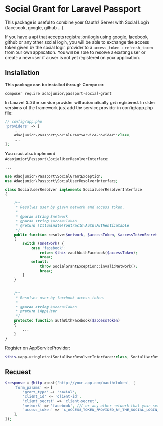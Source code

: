 # Social Grant for Laravel Passport

This package is useful to combine your Oauth2 Server with Social Login (facebook, google, github ...).

If you have a api that accepts registration/login using google, facebook, github or any other social login,
you will be able to exchange the access token given by the social login provider to a `access_token` + `refresh_token` from our own application.
You will be able to resolve a existing user or create a new user if a user is not yet registered on your application.

## Installation

This package can be installed through Composer.

```
composer require adaojunior/passport-social-grant
```

In Laravel 5.5 the service provider will automatically get registered. In older versions of the framework just add the service provider in config/app.php file:


```php
// config/app.php
'providers' => [
    ...
    Adaojunior\Passport\SocialGrantServiceProvider::class,
    ...
];
```

You must also implement `Adaojunior\Passport\SocialUserResolverInterface`:

```php
...

use Adaojunior\Passport\SocialGrantException;
use Adaojunior\Passport\SocialUserResolverInterface;

class SocialUserResolver implements SocialUserResolverInterface
{

    /**
     * Resolves user by given network and access token.
     *
     * @param string $network
     * @param string $accessToken
     * @return \Illuminate\Contracts\Auth\Authenticatable
     */
    public function resolve($network, $accessToken, $accessTokenSecret = null)
    {
        switch ($network) {
            case 'facebook':
                return $this->authWithFacebook($accessToken);
                break;
            default:
                throw SocialGrantException::invalidNetwork();
                break;
        }
    }
    
    
    /**
     * Resolves user by facebook access token.
     *
     * @param string $accessToken
     * @return \App\User
     */
    protected function authWithFacebook($accessToken)
    {
        ...
    }
}

```

Register on AppServiceProvider:

```php
$this->app->singleton(SocialUserResolverInterface::class, SocialUserResolver::class);
```


## Request

```php
$response = $http->post('http://your-app.com/oauth/token', [
    'form_params' => [
        'grant_type' => 'social',
        'client_id' => 'client-id',
        'client_secret' => 'client-secret',
        'network' => 'facebook', /// or any other network that your server is able to resolve.
        'access_token' => 'A_ACCESS_TOKEN_PROVIDED_BY_THE_SOCIAL_LOGIN_PROVIDER',
    ],
]);
```
